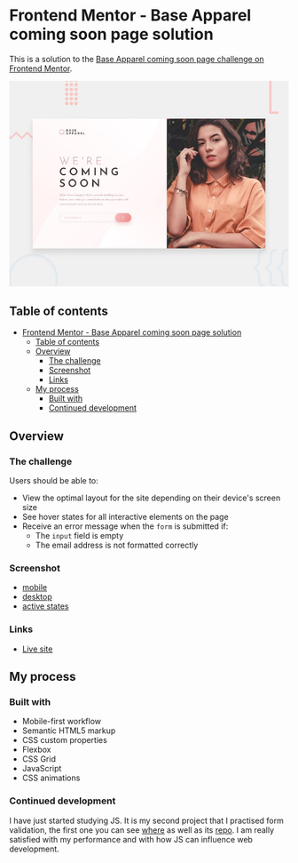 # Frontend Mentor - Base Apparel coming soon page solution

This is a solution to the [Base Apparel coming soon page challenge on Frontend Mentor](https://www.frontendmentor.io/challenges/base-apparel-coming-soon-page-5d46b47f8db8a7063f9331a0).  

![Preview](/design/desktop-preview.jpg)
## Table of contents

- [Frontend Mentor - Base Apparel coming soon page solution](#frontend-mentor---base-apparel-coming-soon-page-solution)
  - [Table of contents](#table-of-contents)
  - [Overview](#overview)
    - [The challenge](#the-challenge)
    - [Screenshot](#screenshot)
    - [Links](#links)
  - [My process](#my-process)
    - [Built with](#built-with)
    - [Continued development](#continued-development)


## Overview

### The challenge

Users should be able to:

- View the optimal layout for the site depending on their device's screen size
- See hover states for all interactive elements on the page
- Receive an error message when the `form` is submitted if:
  - The `input` field is empty
  - The email address is not formatted correctly

### Screenshot

- [mobile](/design/mobile.png)
- [desktop](design/desktop.png)
- [active states](design/active-states.jpg)

### Links

- [Live site](https://base-apparelcomingsoon.netlify.app/)

## My process

### Built with

- Mobile-first workflow
- Semantic HTML5 markup
- CSS custom properties
- Flexbox
- CSS Grid
- JavaScript
- CSS animations


### Continued development

I have just started studying JS. It is my second project that I practised form validation, the first one you can see [where](https://youthful-stonebraker-6efbf6.netlify.app/) as well as its [repo](https://github.com/isaacnovaes/fylo-dark-theme-landing-page). I am really satisfied with my performance and with how JS can influence web development.  


